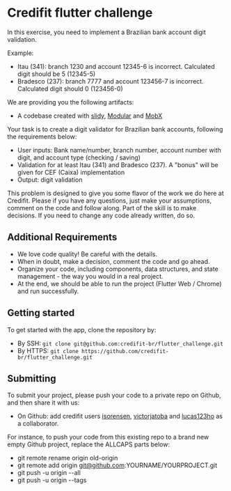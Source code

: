 # Credifit flutter challenge

In this exercise, you need to implement a Brazilian bank account digit validation.

Example:

- Itau (341): branch 1230 and account 12345-6 is incorrect. Calculated digit should be 5 (12345-5)
- Bradesco (237): branch 7777 and account 123456-7 is incorrect. Calculated digit should 0 (123456-0)

We are providing you the following artifacts:

- A codebase created with [slidy](https://pub.dev/packages/slidy), [Modular](https://pub.dev/packages/flutter_modular) and [MobX](https://pub.dev/packages/flutter_mobx)

Your task is to create a digit validator for Brazilian bank accounts, following the requirements below:

- User inputs: Bank name/number, branch number, account number with digit, and account type (checking / saving)
- Validation for at least Itau (341) and Bradesco (237). A "bonus" will be given for CEF (Caixa) implementation
- Output: digit validation

This problem is designed to give you some flavor of the work we do here at Credifit.
Please if you have any questions, just make your assumptions, comment on the code and follow along. Part of the skill is to make decisions. If you need to change any code already written, do so.

## Additional Requirements

- We love code quality! Be careful with the details.
- When in doubt, make a decision, comment the code and go ahead.
- Organize your code, including components, data structures, and state management - the way you would in a real project.
- At the end, we should be able to run the project (Flutter Web / Chrome) and run successfully.

## Getting started

To get started with the app, clone the repository by:

- By SSH: `git clone git@github.com:credifit-br/flutter_challenge.git`
- By HTTPS: `git clone https://github.com/credifit-br/flutter_challenge.git`

## Submitting

To submit your project, please push your code to a private repo on Github, and then share it with us:

- On Github: add credifit users [isorensen](https://github.com/isorensen), [victorjatoba](https://github.com/victorjatoba) and [lucas123ho](https://github.com/lucas123ho) as a collaborator.

For instance, to push your code from this existing repo to a brand new empty Github project, replace the ALLCAPS parts below:

- git remote rename origin old-origin
- git remote add origin git@github.com:YOURNAME/YOURPROJECT.git
- git push -u origin --all
- git push -u origin --tags

